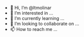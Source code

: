 - 👋 Hi, I’m @ltmolinar
- 👀 I’m interested in ...
- 🌱 I’m currently learning ...
- 💞️ I’m looking to collaborate on ...
- 📫 How to reach me ...

<!---
ltmolinar/ltmolinar is a ✨ special ✨ repository because its `README.md` (this file) appears on your GitHub profile.
You can click the Preview link to take a look at your changes.
--->

